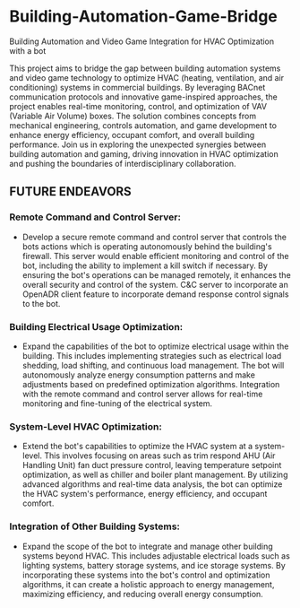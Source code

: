 # Building-Automation-Game-Bridge
Building Automation and Video Game Integration for HVAC Optimization with a bot

This project aims to bridge the gap between building automation systems and video game technology to optimize HVAC (heating, ventilation, and air conditioning) systems in commercial buildings. By leveraging BACnet communication protocols and innovative game-inspired approaches, the project enables real-time monitoring, control, and optimization of VAV (Variable Air Volume) boxes. The solution combines concepts from mechanical engineering, controls automation, and game development to enhance energy efficiency, occupant comfort, and overall building performance. Join us in exploring the unexpected synergies between building automation and gaming, driving innovation in HVAC optimization and pushing the boundaries of interdisciplinary collaboration.

## FUTURE ENDEAVORS

### Remote Command and Control Server: 
* Develop a secure remote command and control server that controls the bots actions which is operating autonomously behind the building's firewall. This server would enable efficient monitoring and control of the bot, including the ability to implement a kill switch if necessary. By ensuring the bot's operations can be managed remotely, it enhances the overall security and control of the system. C&C server to incorporate an OpenADR client feature to incorporate demand response control signals to the bot.

### Building Electrical Usage Optimization: 
* Expand the capabilities of the bot to optimize electrical usage within the building. This includes implementing strategies such as electrical load shedding, load shifting, and continuous load management. The bot will autonomously analyze energy consumption patterns and make adjustments based on predefined optimization algorithms. Integration with the remote command and control server allows for real-time monitoring and fine-tuning of the electrical system.

### System-Level HVAC Optimization: 
* Extend the bot's capabilities to optimize the HVAC system at a system-level. This involves focusing on areas such as trim respond AHU (Air Handling Unit) fan duct pressure control, leaving temperature setpoint optimization, as well as chiller and boiler plant management. By utilizing advanced algorithms and real-time data analysis, the bot can optimize the HVAC system's performance, energy efficiency, and occupant comfort.

### Integration of Other Building Systems: 
* Expand the scope of the bot to integrate and manage other building systems beyond HVAC. This includes adjustable electrical loads such as lighting systems, battery storage systems, and ice storage systems. By incorporating these systems into the bot's control and optimization algorithms, it can create a holistic approach to energy management, maximizing efficiency, and reducing overall energy consumption.

